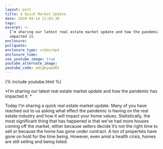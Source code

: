 ```yaml
---
layout: post
title: A Quick Market Update
date: 2020-04-14 21:03:30
tags:
excerpt: >-
  I’m sharing our latest real estate market update and how the pandemic has
  impacted it.
enclosure:
pullquote:
enclosure_type: video/mp4
enclosure_time:
use_youtube_image: true
youtube_alternate_image:
youtube_code: aHigOywpORI
---
```


{% include youtube.html %}

*I’m sharing our latest real estate market update and how the pandemic has impacted it. *

Today I’m sharing a quick real estate market update. Many of you have reached out to us asking what effect the pandemic is having on the real estate industry and how it will impact your home values. Statistically, the most significant thing that has happened is that we’ve had more houses coming off the market, either because sellers decide it’s not the right time to sell or because the home has gone under contract. A ton of properties have gone on hold for the time being. However, even amid a health crisis, homes are still selling and being listed.&nbsp;